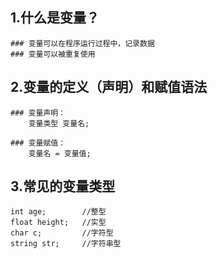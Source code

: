 ## 1.什么是变量？
	### 变量可以在程序运行过程中，记录数据
	### 变量可以被重复使用
	
## 2.变量的定义（声明）和赋值语法
	### 变量声明：
		变量类型 变量名;
	
	### 变量赋值：
		变量名 = 变量值;
		
## 3.常见的变量类型
	int age;		//整型
	float height;	//实型
	char c;			//字符型
	string str;		//字符串型
